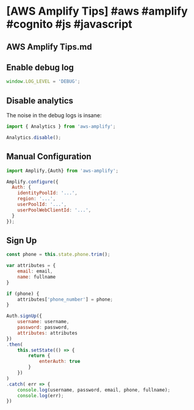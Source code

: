 # [AWS Amplify Tips] #aws #amplify #cognito #js #javascript

## AWS Amplify Tips.md

## Enable debug log

```js
window.LOG_LEVEL = 'DEBUG';
```

## Disable analytics 

The noise in the debug logs is insane:

```js
import { Analytics } from 'aws-amplify';

Analytics.disable();
```

## Manual Configuration

```js
import Amplify,{Auth} from 'aws-amplify';

Amplify.configure({
  Auth: {
    identityPoolId: '...',
    region: '...',
    userPoolId: '...',
    userPoolWebClientId: '...',
  }
});
```

## Sign Up

```js
const phone = this.state.phone.trim();

var attributes = {
    email: email,
    name: fullname
}

if (phone) {
    attributes['phone_number'] = phone;
}

Auth.signUp({
    username: username,
    password: password,
    attributes: attributes
})
.then(
    this.setState(() => {
        return {
            enterAuth: true
        }
    })
)
.catch( err => {
    console.log(username, password, email, phone, fullname);
    console.log(err);
})
```

